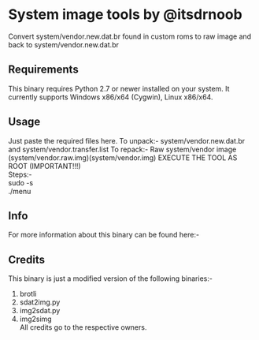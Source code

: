 # System image tools by @itsdrnoob
Convert system/vendor.new.dat.br found in custom roms to raw image and back to system/vendor.new.dat.br

## Requirements
This binary requires Python 2.7 or newer installed on your system.
It currently supports Windows x86/x64 (Cygwin), Linux x86/x64.

## Usage
Just paste the required files here.
To unpack:- system/vendor.new.dat.br and system/vendor.transfer.list
To repack:- Raw system/vendor image (system/vendor.raw.img)(system/vendor.img)
EXECUTE THE TOOL AS ROOT (IMPORTANT!!!)<br>
Steps:-<br>
sudo -s<br>
./menu<br>

## Info
For more information about this binary can be found here:- 

## Credits
This binary is just a modified version of the following binaries:-
1. brotli
2. sdat2img.py
3. img2sdat.py
4. img2simg <br>
All credits go to the respective owners. 
